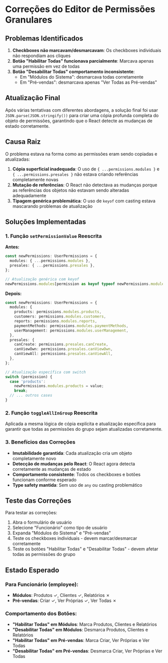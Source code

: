 # Correções do Editor de Permissões Granulares

## Problemas Identificados

1. **Checkboxes não marcavam/desmarcavam**: Os checkboxes individuais não respondiam aos cliques
2. **Botão "Habilitar Todas" funcionava parcialmente**: Marcava apenas uma permissão em vez de todas
3. **Botão "Desabilitar Todas" comportamento inconsistente**: 
   - Em "Módulos do Sistema": desmarcava todas corretamente
   - Em "Pré-vendas": desmarcava apenas "Ver Todas as Pré-vendas"

## Atualização Final

Após várias tentativas com diferentes abordagens, a solução final foi usar `JSON.parse(JSON.stringify())` para criar uma cópia profunda completa do objeto de permissões, garantindo que o React detecte as mudanças de estado corretamente.

## Causa Raiz

O problema estava na forma como as permissões eram sendo copiadas e atualizadas:

1. **Cópia superficial inadequada**: O uso de `{ ...permissions.modules }` e `{ ...permissions.presales }` não estava criando referências completamente novas
2. **Mutação de referências**: O React não detectava as mudanças porque as referências dos objetos não estavam sendo alteradas adequadamente
3. **Tipagem genérica problemática**: O uso de `keyof` com casting estava mascarando problemas de atualização

## Soluções Implementadas

### 1. Função `setPermissionValue` Reescrita

**Antes:**
```typescript
const newPermissions: UserPermissions = {
  modules: { ...permissions.modules },
  presales: { ...permissions.presales },
};

// Atualização genérica com keyof
newPermissions.modules[permission as keyof typeof newPermissions.modules] = value;
```

**Depois:**
```typescript
const newPermissions: UserPermissions = {
  modules: {
    products: permissions.modules.products,
    customers: permissions.modules.customers,
    reports: permissions.modules.reports,
    paymentMethods: permissions.modules.paymentMethods,
    userManagement: permissions.modules.userManagement,
  },
  presales: {
    canCreate: permissions.presales.canCreate,
    canViewOwn: permissions.presales.canViewOwn,
    canViewAll: permissions.presales.canViewAll,
  },
};

// Atualização específica com switch
switch (permission) {
  case 'products':
    newPermissions.modules.products = value;
    break;
  // ... outros cases
}
```

### 2. Função `toggleAllInGroup` Reescrita

Aplicada a mesma lógica de cópia explícita e atualização específica para garantir que todas as permissões do grupo sejam atualizadas corretamente.

### 3. Benefícios das Correções

- **Imutabilidade garantida**: Cada atualização cria um objeto completamente novo
- **Detecção de mudanças pelo React**: O React agora detecta corretamente as mudanças de estado
- **Comportamento consistente**: Todos os checkboxes e botões funcionam conforme esperado
- **Type safety mantida**: Sem uso de `any` ou casting problemático

## Teste das Correções

Para testar as correções:

1. Abra o formulário de usuário
2. Selecione "Funcionário" como tipo de usuário
3. Expanda "Módulos do Sistema" e "Pré-vendas"
4. Teste os checkboxes individuais - devem marcar/desmarcar corretamente
5. Teste os botões "Habilitar Todas" e "Desabilitar Todas" - devem afetar todas as permissões do grupo

## Estado Esperado

### Para Funcionário (employee):
- **Módulos**: Produtos ✓, Clientes ✓, Relatórios ✗
- **Pré-vendas**: Criar ✓, Ver Próprias ✓, Ver Todas ✗

### Comportamento dos Botões:
- **"Habilitar Todas" em Módulos**: Marca Produtos, Clientes e Relatórios
- **"Desabilitar Todas" em Módulos**: Desmarca Produtos, Clientes e Relatórios
- **"Habilitar Todas" em Pré-vendas**: Marca Criar, Ver Próprias e Ver Todas
- **"Desabilitar Todas" em Pré-vendas**: Desmarca Criar, Ver Próprias e Ver Todas